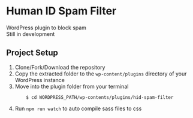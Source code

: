 # Human ID Spam Filter

WordPress plugin to block spam <br/>
Still in development <br/>

## Project Setup
1. Clone/Fork/Download the repository
2. Copy the extracted folder to the `wp-content/plugins` directory of your WordPress instance
3. Move into the plugin folder from your terminal 
     ```console
         $ cd WORDPRESS_PATH/wp-contents/plugins/hid-spam-filter
   ```
5. Run `npm run watch` to auto compile sass files to css